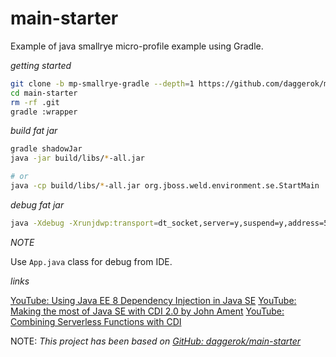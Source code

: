 # main-starter
Example of java smallrye micro-profile example using Gradle.

_getting started_

```bash
git clone -b mp-smallrye-gradle --depth=1 https://github.com/daggerok/main-starter.git
cd main-starter
rm -rf .git
gradle :wrapper
```

_build fat jar_

```bash
gradle shadowJar
java -jar build/libs/*-all.jar

# or
java -cp build/libs/*-all.jar org.jboss.weld.environment.se.StartMain
```

_debug fat jar_

```bash
java -Xdebug -Xrunjdwp:transport=dt_socket,server=y,suspend=y,address=5005 -jar build/libs/*-all.jar
```

_NOTE_

Use `App.java` class for debug from IDE.

_links_

[YouTube: Using Java EE 8 Dependency Injection in Java SE](https://www.youtube.com/watch?v=lyuU24ZFlY4)
[YouTube: Making the most of Java SE with CDI 2.0 by John Ament](https://www.youtube.com/watch?v=mXoH4DEIcLo)
[YouTube: Combining Serverless Functions with CDI](https://www.youtube.com/watch?v=KzdD5AmQGmk)

NOTE: _This project has been based on [GitHub: daggerok/main-starter](https://github.com/daggerok/main-starter)_
